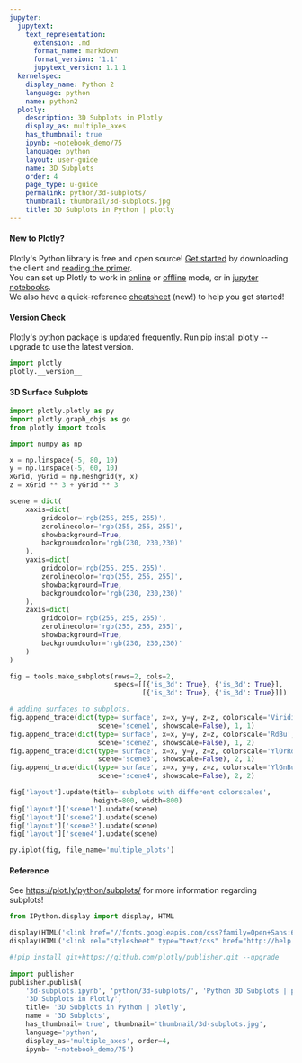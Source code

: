 ```yaml
---
jupyter:
  jupytext:
    text_representation:
      extension: .md
      format_name: markdown
      format_version: '1.1'
      jupytext_version: 1.1.1
  kernelspec:
    display_name: Python 2
    language: python
    name: python2
  plotly:
    description: 3D Subplots in Plotly
    display_as: multiple_axes
    has_thumbnail: true
    ipynb: ~notebook_demo/75
    language: python
    layout: user-guide
    name: 3D Subplots
    order: 4
    page_type: u-guide
    permalink: python/3d-subplots/
    thumbnail: thumbnail/3d-subplots.jpg
    title: 3D Subplots in Python | plotly
---
```


#### New to Plotly?
Plotly's Python library is free and open source! [Get started](https://plot.ly/python/getting-started/) by downloading the client and [reading the primer](https://plot.ly/python/getting-started/).
<br>You can set up Plotly to work in [online](https://plot.ly/python/getting-started/#initialization-for-online-plotting) or [offline](https://plot.ly/python/getting-started/#initialization-for-offline-plotting) mode, or in [jupyter notebooks](https://plot.ly/python/getting-started/#start-plotting-online).
<br>We also have a quick-reference [cheatsheet](https://images.plot.ly/plotly-documentation/images/python_cheat_sheet.pdf) (new!) to help you get started!
#### Version Check
Plotly's python package is updated frequently. Run pip install plotly --upgrade to use the latest version.

```python
import plotly 
plotly.__version__
```

#### 3D Surface Subplots

```python
import plotly.plotly as py
import plotly.graph_objs as go
from plotly import tools

import numpy as np

x = np.linspace(-5, 80, 10)
y = np.linspace(-5, 60, 10)
xGrid, yGrid = np.meshgrid(y, x)
z = xGrid ** 3 + yGrid ** 3

scene = dict(
    xaxis=dict(
        gridcolor='rgb(255, 255, 255)',
        zerolinecolor='rgb(255, 255, 255)',
        showbackground=True,
        backgroundcolor='rgb(230, 230,230)'
    ),
    yaxis=dict(
        gridcolor='rgb(255, 255, 255)',
        zerolinecolor='rgb(255, 255, 255)',
        showbackground=True,
        backgroundcolor='rgb(230, 230,230)'
    ),
    zaxis=dict(
        gridcolor='rgb(255, 255, 255)',
        zerolinecolor='rgb(255, 255, 255)',
        showbackground=True,
        backgroundcolor='rgb(230, 230,230)'
    )
)

fig = tools.make_subplots(rows=2, cols=2,
                          specs=[[{'is_3d': True}, {'is_3d': True}],
                                 [{'is_3d': True}, {'is_3d': True}]])

# adding surfaces to subplots.
fig.append_trace(dict(type='surface', x=x, y=y, z=z, colorscale='Viridis',
                      scene='scene1', showscale=False), 1, 1)
fig.append_trace(dict(type='surface', x=x, y=y, z=z, colorscale='RdBu',
                      scene='scene2', showscale=False), 1, 2)
fig.append_trace(dict(type='surface', x=x, y=y, z=z, colorscale='YlOrRd',
                      scene='scene3', showscale=False), 2, 1)
fig.append_trace(dict(type='surface', x=x, y=y, z=z, colorscale='YlGnBu',
                      scene='scene4', showscale=False), 2, 2)

fig['layout'].update(title='subplots with different colorscales',
                     height=800, width=800)
fig['layout']['scene1'].update(scene)
fig['layout']['scene2'].update(scene)
fig['layout']['scene3'].update(scene)
fig['layout']['scene4'].update(scene)

py.iplot(fig, file_name='multiple_plots')
```

#### Reference


See https://plot.ly/python/subplots/ for more information regarding subplots!

```python
from IPython.display import display, HTML

display(HTML('<link href="//fonts.googleapis.com/css?family=Open+Sans:600,400,300,200|Inconsolata|Ubuntu+Mono:400,700" rel="stylesheet" type="text/css" />'))
display(HTML('<link rel="stylesheet" type="text/css" href="http://help.plot.ly/documentation/all_static/css/ipython-notebook-custom.css">'))

#!pip install git+https://github.com/plotly/publisher.git --upgrade
    
import publisher
publisher.publish(
    '3d-subplots.ipynb', 'python/3d-subplots/', 'Python 3D Subplots | plotly',
    '3D Subplots in Plotly',
    title= '3D Subplots in Python | plotly',
    name = '3D Subplots',
    has_thumbnail='true', thumbnail='thumbnail/3d-subplots.jpg', 
    language='python', 
    display_as='multiple_axes', order=4,
    ipynb= '~notebook_demo/75')
```

```python

```
